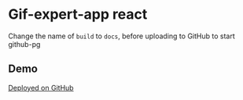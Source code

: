 # Gif-expert-app react

Change the name of `build` to `docs`, before uploading to GitHub to start github-pg


## Demo

[Deployed on GitHub](https://josearcani.github.io/react-gifexpertapp/)


